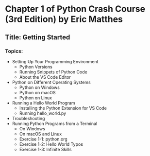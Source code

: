 # Chapter 1 of Python Crash Course (3rd Edition) by Eric Matthes  

## Title: Getting Started  

### Topics:  
* Setting Up Your Programming Environment  
  - Python Versions  
  - Running Snippets of Python Code  
  - About the VS Code Editor  
* Python on Different Operating Systems  
  - Python on Windows  
  - Python on macOS  
  - Python on Linux  
* Running a Hello World Program  
  - Installing the Python Extension for VS Code  
  - Running hello_world.py  
* Troubleshooting  
* Running Python Programs from a Terminal  
  - On Windows  
  - On macOS and Linux  
  - Exercise 1-1: python.org  
  - Exercise 1-2: Hello World Typos  
  - Exercise 1-3: Infinite Skills  